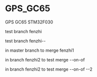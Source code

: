 # GPS_GC65
GPS GC65 STM32F030

test branch fenzhi

test branch fenzhi--


in master branch to merge fenzhi1

in branch fenzhi2 to test merge --on-of 

in branch fenzhi2 to test merge --on-of  --2